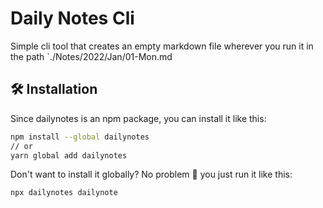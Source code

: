 # Daily Notes Cli

Simple cli tool that creates an empty markdown file wherever you run it in the path `./Notes/2022/Jan/01-Mon.md


## 🛠 Installation

Since dailynotes is an npm package, you can install it like this:

```bash
npm install --global dailynotes
// or
yarn global add dailynotes
```

Don't want to install it globally? No problem 🤷 you just run it like this:

```bash
npx dailynotes dailynote
```
